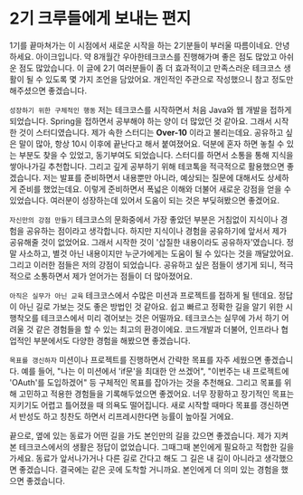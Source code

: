 # 2기 크루들에게 보내는 편지

1기를 끝마쳐가는 이 시점에서 새로운 시작을 하는 2기분들이 부러울 따름이네요. 
안녕하세요. 아이크입니다. 
약 8개월간 우아한테크코스를 진행해가며 좋은 점도 많았고 아쉬운 점도 많았습니다. 
이 글에 2기 여러분들이 좀 더 효과적이고 만족스러운 테크코스 생활이 될 수 있도록 몇 가지 조언을 담았어요. 
개인적인 주관으로 작성했으니 참고 정도만 해주셨으면 좋겠습니다.

`성장하기 위한 구체적인 행동`
저는 테크코스를 시작하면서 처음 Java와 웹 개발을 접하게 되었습니다. 
Spring을 접하면서 공부해야 하는 양이 더 많았던 것 같아요. 
그래서 시작한 것이 스터디였습니다. 
제가 속한 스터디는 **Over-10** 이라고 불리는데요. 
공유하고 싶은 말이 많아, 항상 10시 이후에 끝난다고 해서 붙여졌어요.
덕분에 혼자 하면 놓칠 수 있는 부분도 찾을 수 있었고, 동기부여도 되었습니다.
스터디를 하면서 소통을 통해 지식을 쌓아나가길 추천합니다.
그리고 깊게 공부하기 위해 테코톡을 적극적으로 활용했으면 좋겠습니다. 
저는 발표를 준비하면서 내용뿐만 아니라, 예상되는 질문에 대해서도 상세하게 준비를 했었는데요. 
이렇게 준비하면서 폭넓은 이해와 더불어 새로운 강점을 얻을 수 있었습니다. 
여러분이 성장하는데 있어서 도움이 되는 것은 부딪혀봤으면 좋겠어요.

`자신만의 강점 만들기`
테크코스의 문화중에서 가장 좋았던 부분은 거침없이 지식이나 경험을 공유하는 점이라고 생각합니다. 
하지만 지식이나 경험을 공유하기에 앞서서 제가 공유해줄 것이 없었어요.
그래서 시작한 것이 '삽질한 내용이라도 공유하자'였습니다.
정말 사소하고, 별것 아닌 내용이지만 누군가에게는 도움이 될 수 있다는 것을 깨달았어요.
그리고 이러한 점들은 저의 강점이 되었습니다.
공유하고 싶은 점들이 생기게 되니, 적극적으로 소통하면서 제가 얻어가는 점들이 더 많아졌어요.

`아직은 실무가 아닌 교육`
테크코스에서 수많은 미션과 프로젝트를 접하게 될 텐데요. 
정답이 아닌 길로 가보는 것도 좋은 방법인 것 같아요. 
쉽고 빠르고 정확한 길을 알기 위한 시행착오를 테크코스에서 미리 겪어보는 것은 어떨까요.
테크코스는 실무에 가서 하기 어려울 것 같은 경험들을 할 수 있는 최고의 환경이에요.
코드개발과 더불어, 인프라나 협업적인 부분에서도 다양한 경험을 해봤으면 좋겠습니다.

`목표를 갱신하자`
미션이나 프로젝트를 진행하면서 간략한 목표를 자주 세웠으면 좋겠습니다.
예를 들어, "나는 이 미션에서 'if문'을 최대한 안 쓰겠어", "이번주는 내 프로젝트에 'OAuth'를 도입하겠어" 등 구체적인 목표를 잡아가는 것을 추천해요.
그리고 목표를 위해 고민하고 적용한 경험들을 기록해두었으면 좋겠어요.
너무 장황하고 장기적인 목표는 지키기도 어렵고 틀어졌을 때 의욕도 떨어집니다.
새로 시작할 때마다 목표를 갱신하면서 반성도 하고 칭찬도 하면서 리프레시한다면 능률이 높아질 거에요.

끝으로, 옆에 있는 동료가 어떤 길을 가도 본인만의 길을 갔으면 좋겠습니다. 
제가 지켜본 테크코스에서의 생활은 정답이 없었습니다. 
그때그때 본인에게 필요하고 적합한 길을 가세요. 
동료가 앞서나가거나 다른 길로 간다고 해도 그 길은 내 길이 아니라고 생각했으면 좋겠습니다. 
결국에는 같은 곳에 도착할 거니까요. 
본인에게 더 의미 있는 경험을 했으면 좋겠습니다. 